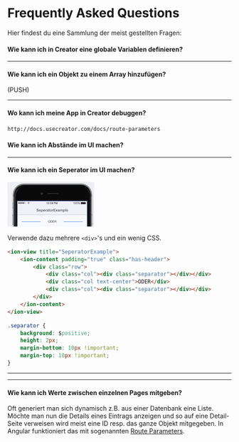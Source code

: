 # Frequently Asked Questions 

Hier findest du eine Sammlung der meist gestellten Fragen:


#### Wie kann ich in Creator eine globale Variablen definieren?

---
#### Wie kann ich ein Objekt zu einem Array hinzufügen? 
(PUSH)

---
#### Wo kann ich meine App in Creator debuggen?
```html
http://docs.usecreator.com/docs/route-parameters
```

#### Wie kann ich Abstände im UI machen?


---

#### Wie kann ich ein Seperator im UI machen?
![](/_allgemein/seperator-example.png)

Verwende dazu mehrere ```<div>```'s und ein wenig CSS.

```html
<ion-view title="SeperatorExample">
	<ion-content padding="true" class="has-header">
        <div class="row">
            <div class="col"><div class="separator"></div></div>
            <div class="col text-center">ODER</div>
            <div class="col"><div class="separator"></div></div>
        </div>
	</ion-content>
</ion-view>
```
```css
.separator {
    background: $positive;
    height: 2px;
    margin-bottom: 10px !important;
    margin-top: 10px !important;
}
```

---





---
#### Wie kann ich Werte zwischen einzelnen Pages mitgeben?
Oft generiert man sich dynamisch z.B. aus einer Datenbank eine Liste. Möchte man nun die Details eines Eintrags anzeigen und so auf eine Detail-Seite verweisen wird meist eine ID resp. das ganze Objekt mitgegeben. 
In Angular funktioniert das mit sogenannten [Route Parameters](http://docs.usecreator.com/docs/route-parameters).


